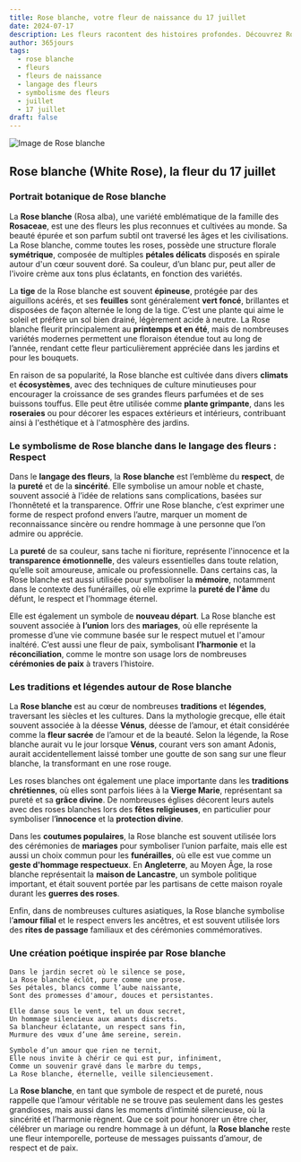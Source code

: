 ```yaml
---
title: Rose blanche, votre fleur de naissance du 17 juillet
date: 2024-07-17
description: Les fleurs racontent des histoires profondes. Découvrez Rose blanche, votre fleur de naissance du 17 juillet, ses symboles et récits fascinants. Plongez dans sa signification et son langage unique dans l'art floral.
author: 365jours
tags:
  - rose blanche
  - fleurs
  - fleurs de naissance
  - langage des fleurs
  - symbolisme des fleurs
  - juillet
  - 17 juillet
draft: false
---
```


![Image de Rose blanche](https://cdn.pixabay.com/photo/2015/10/01/10/19/white-rose-966788_640.jpg#center)


## Rose blanche (White Rose), la fleur du 17 juillet

### Portrait botanique de Rose blanche

La **Rose blanche** (Rosa alba), une variété emblématique de la famille des **Rosaceae**, est une des fleurs les plus reconnues et cultivées au monde. Sa beauté épurée et son parfum subtil ont traversé les âges et les civilisations. La Rose blanche, comme toutes les roses, possède une structure florale **symétrique**, composée de multiples **pétales délicats** disposés en spirale autour d'un cœur souvent doré. Sa couleur, d’un blanc pur, peut aller de l'ivoire crème aux tons plus éclatants, en fonction des variétés.

La **tige** de la Rose blanche est souvent **épineuse**, protégée par des aiguillons acérés, et ses **feuilles** sont généralement **vert foncé**, brillantes et disposées de façon alternée le long de la tige. C’est une plante qui aime le soleil et préfère un sol bien drainé, légèrement acide à neutre. La Rose blanche fleurit principalement au **printemps et en été**, mais de nombreuses variétés modernes permettent une floraison étendue tout au long de l’année, rendant cette fleur particulièrement appréciée dans les jardins et pour les bouquets.

En raison de sa popularité, la Rose blanche est cultivée dans divers **climats** et **écosystèmes**, avec des techniques de culture minutieuses pour encourager la croissance de ses grandes fleurs parfumées et de ses buissons touffus. Elle peut être utilisée comme **plante grimpante**, dans les **roseraies** ou pour décorer les espaces extérieurs et intérieurs, contribuant ainsi à l'esthétique et à l'atmosphère des jardins.

### Le symbolisme de Rose blanche dans le langage des fleurs : Respect

Dans le **langage des fleurs**, la **Rose blanche** est l’emblème du **respect**, de la **pureté** et de la **sincérité**. Elle symbolise un amour noble et chaste, souvent associé à l’idée de relations sans complications, basées sur l’honnêteté et la transparence. Offrir une Rose blanche, c’est exprimer une forme de respect profond envers l’autre, marquer un moment de reconnaissance sincère ou rendre hommage à une personne que l’on admire ou apprécie.

La **pureté** de sa couleur, sans tache ni fioriture, représente l'innocence et la **transparence émotionnelle**, des valeurs essentielles dans toute relation, qu’elle soit amoureuse, amicale ou professionnelle. Dans certains cas, la Rose blanche est aussi utilisée pour symboliser la **mémoire**, notamment dans le contexte des funérailles, où elle exprime la **pureté de l'âme** du défunt, le respect et l'hommage éternel.

Elle est également un symbole de **nouveau départ**. La Rose blanche est souvent associée à **l’union** lors des **mariages**, où elle représente la promesse d’une vie commune basée sur le respect mutuel et l'amour inaltéré. C’est aussi une fleur de paix, symbolisant **l’harmonie** et la **réconciliation**, comme le montre son usage lors de nombreuses **cérémonies de paix** à travers l’histoire.

### Les traditions et légendes autour de Rose blanche

La **Rose blanche** est au cœur de nombreuses **traditions** et **légendes**, traversant les siècles et les cultures. Dans la mythologie grecque, elle était souvent associée à la déesse **Vénus**, déesse de l’amour, et était considérée comme la **fleur sacrée** de l’amour et de la beauté. Selon la légende, la Rose blanche aurait vu le jour lorsque **Vénus**, courant vers son amant Adonis, aurait accidentellement laissé tomber une goutte de son sang sur une fleur blanche, la transformant en une rose rouge.

Les roses blanches ont également une place importante dans les **traditions chrétiennes**, où elles sont parfois liées à la **Vierge Marie**, représentant sa pureté et sa **grâce divine**. De nombreuses églises décorent leurs autels avec des roses blanches lors des **fêtes religieuses**, en particulier pour symboliser l’**innocence** et la **protection divine**.

Dans les **coutumes populaires**, la Rose blanche est souvent utilisée lors des cérémonies de **mariages** pour symboliser l’union parfaite, mais elle est aussi un choix commun pour les **funérailles**, où elle est vue comme un **geste d'hommage respectueux**. En **Angleterre**, au Moyen Âge, la rose blanche représentait la **maison de Lancastre**, un symbole politique important, et était souvent portée par les partisans de cette maison royale durant les **guerres des roses**.

Enfin, dans de nombreuses cultures asiatiques, la Rose blanche symbolise l’**amour filial** et le respect envers les ancêtres, et est souvent utilisée lors des **rites de passage** familiaux et des cérémonies commémoratives.

### Une création poétique inspirée par Rose blanche

```
Dans le jardin secret où le silence se pose,
La Rose blanche éclôt, pure comme une prose.
Ses pétales, blancs comme l’aube naissante,
Sont des promesses d'amour, douces et persistantes.

Elle danse sous le vent, tel un doux secret,
Un hommage silencieux aux amants discrets.
Sa blancheur éclatante, un respect sans fin,
Murmure des vœux d’une âme sereine, serein.

Symbole d’un amour que rien ne ternit,
Elle nous invite à chérir ce qui est pur, infiniment,
Comme un souvenir gravé dans le marbre du temps,
La Rose blanche, éternelle, veille silencieusement.
```

La **Rose blanche**, en tant que symbole de respect et de pureté, nous rappelle que l’amour véritable ne se trouve pas seulement dans les gestes grandioses, mais aussi dans les moments d’intimité silencieuse, où la sincérité et l’harmonie règnent. Que ce soit pour honorer un être cher, célébrer un mariage ou rendre hommage à un défunt, la **Rose blanche** reste une fleur intemporelle, porteuse de messages puissants d’amour, de respect et de paix.